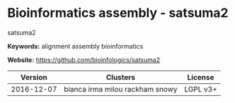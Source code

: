# Bioinformatics assembly - satsuma2

satsuma2

**Keywords:** alignment assembly bioinformatics

**Website:** <https://github.com/bioinfologics/satsuma2>

| Version | Clusters | License |
| ------- | -------- | ------- |
| 2016-12-07 | bianca irma milou rackham snowy | LGPL v3+ |
